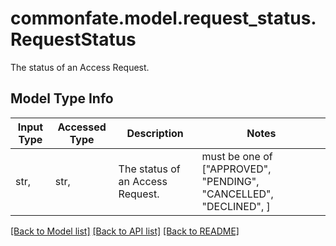 # commonfate.model.request_status.RequestStatus

The status of an Access Request. 

## Model Type Info
Input Type | Accessed Type | Description | Notes
------------ | ------------- | ------------- | -------------
str,  | str,  | The status of an Access Request.  | must be one of ["APPROVED", "PENDING", "CANCELLED", "DECLINED", ] 

[[Back to Model list]](../../README.md#documentation-for-models) [[Back to API list]](../../README.md#documentation-for-api-endpoints) [[Back to README]](../../README.md)

